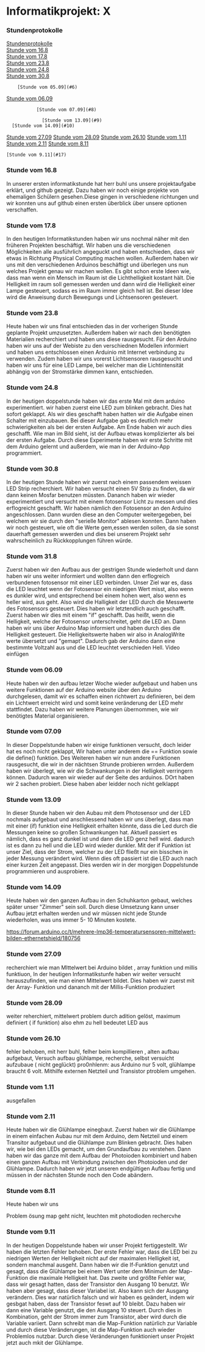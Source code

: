 # Informatikprojekt: X

### Stundenprotokolle<a name="einf"></a>



[Stundenprotokolle](#einf)  
[Stunde vom 16.8](#1)  
[Stunde vom 17.8](#2)  
[Stunde vom 23.8](#3)   
 [Stunde vom 24.8](#4)   
    [Stunde vom 30.8](#5)
        
        [Stunde vom 05.09](#6)
      
[Stunde vom 06.09](#7)

               [Stunde vom 07.09](#8)
               
                 [Stunde vom 13.09](#9)
      [Stunde vom 14.09](#10) 
      
[Stunde vom 27.09](#11)
   [Stunde vom 28.09](#12)
       [Stunde vom 26.10](#13)
  [Stunde vom 1.11](#14)
  [Stunde vom 2.11](#15)
   [Stunde vom 8.11](#16)
   
    [Stunde vom 9.11](#17)
  
  
### <a name="1"></a>Stunde vom 16.8
   
 In unserer ersten informatikstunde hat herr buhl uns unsere projektaufgabe erklärt, und github gezeigt. 
 Dazu haben wir noch einige projekte von ehemaligen Schülern gesehen.Diese gingen in verschiedene richtungen und wir konnten uns auf github einen ersten überblick über 
 unsere optionen verschaffen. 

### <a name="2"></a>Stunde vom 17.8

In den heutigen Informatikstunden haben wir uns nochmal näher mit den früheren Projekten beschäftigt. 
Wir haben uns die verschiedenen Möglichkeiten alle ausführlich angeguckt und haben entschieden, dass wir etwas in Richtung Physical Computing machen wollen. 
Außerdem haben wir uns mit den verschiedenen Arduinos beschäftigt und überlegen uns nun welches Projekt genau wir machen wollen. 
Es gibt schon erste Ideen wie, dass man wenn ein Mensch im Raum ist die Lichthelligkeit kostant hält.
Die Helligkeit im raum soll gemessen werden und dann wird die Helligkeit einer Lampe gesteuert, sodass es im Raum immer gleich hell ist.
Bei dieser Idee wird die Anweisung durch Bewegungs und Lichtsensoren gesteuert.

### <a name="3"></a>Stunde vom 23.8

Heute haben wir uns final entschieden das in der vorherigen Stunde geplante Projekt umzusetzten. Außerdem haben wir nach den benötigten Materialien recherchiert und 
haben uns diese rausgesucht. Für den Arduino haben wir uns auf der Webiste zu den verschiednen Modellen informiert und haben uns entschlossen einen Arduinio mit
Internet verbindung zu verwenden. Zudem haben wir uns vorerst Lichtsensoren rausgesucht und haben wir uns für eine LED Lampe, bei welcher man die Lichtintensität
abhängig von der Stromstärke dimmen kann, entschieden.


### <a name="4"></a>Stunde vom 24.8

In der heutigen doppelstunde haben wir das erste Mal mit dem arduino experimentiert. wir haben zuerst eine LED zum blinken gebracht. Dies hat sofort geklappt. Als wir dies geschafft haben hatten wir die Aufgabe einen Schalter mit einzubauen. Bei dieser Aufgabe gab es deutlich mehr schwierigkeiten als bei der ersten Aufgabe. Am Ende haben wir auch dies geschafft. Wie man im Bild sieht, ist der Aufbau etwas komplizierter als bei der ersten Aufgabe. Durch diese Experimente haben wir erste Schritte mit dem Arduino gelernt und außerdem, wie man in der Arduino-App programmiert.

### <a name="5"></a>Stunde vom 30.8

In der heutigen Stunde haben wir zuerst nach einem passendem weissen LED Strip recherchiert. Wir haben versucht einen 5V Strip zu finden, da wir dann keinen Mosfar benutzen müssten. Dananch haben wir wieder experimentiert und versucht mit einem fotosensor Licht zu messen und dies erflogreicht geschafft. Wir haben nämlich den Fotosensor an den Arduino angeschlossen. Dann wurden diese an den Computer weitergegeben, bei welchem wir sie durch den "serielle Monitor" ablesen konnten. Dann haben wir noch gesteuert, wie oft die Werte gem,essen werden sollen, da sie sonst dauerhaft gemessen wwerden und dies bei unserem Projekt sehr wahrscheinlich zu Rückkopplungen führen würde.


### <a name="6"></a>Stunde vom 31.8

Zuerst haben wir den Aufbau aus der gestrigen Stunde wiederholt und dann haben wir uns weiter informiert und wollten dann den erflogreich verbundenen fotosensor mit einer LED verbinden. Unser Ziel war es, dass die LED leuchtet wenn der Fotosensor ein niedrigen Wert misst, also wenn es dunkler wird, und entsprechend bei einem hohen wert, also wenn es heller wird, aus geht. Also wird die Halligkeit der LED durch die Messwerte des Fotosensors gesteuert. Dies haben wir letztendlich auch geschafft. Zuerst haben wir dies mit einem "if" geschafft. Das heißt, wenn die Helligkeit, welche der Fotosensor unterschreitet, geht die LED an. Dann haben wir uns über Arduino Map informiert und haben durch dies die Helligkeit gesteuert. Die Helligkeitswerte haben wir also in AnalogWrite werte übersetzt und "gemapt". Dadurch gab der Arduino dann eine bestimmte Voltzahl aus und die LED leuchtet verschieden Hell. 
Video einfügen

### <a name="7"></a>Stunde vom 06.09

Heute haben wir den aufbau letzer Woche wieder aufgebaut und haben uns weitere Funktionen auf der Arduino website über den Arduino durchgelesen, damit wir es schaffen einen richtwert zu definieren, bei dem ein Lichtwert erreicht wird und somit keine veränderung der LED mehr stattfindet. Dazu haben wir weitere Planungen übernommen, wie wir benötigtes Material organisieren.
### <a name="8"></a>Stunde vom 07.09

In dieser Doppelstunde haben wir einige funktionen versucht, doch leider hat es noch nicht geklappt, Wir haben unter anderem die == Funktion sowie die define() funktion. Des Weiteren haben wir nun andere Funktionen rausgesucht, die wir in der nächtsen Strunde probieren wrrden. Außerdem haben wir überlegt, wie wir die Schwankungen in der Helligkeit verringern können. Dadurch waren wir wieder auf der Seite des arduinos. DOrt haben wir 2 sachen probiert. Diese haben aber leidder noch nicht gelklappt

### <a name="9"></a>Stunde vom 13.09

In dieser Stunde haben wir den Aubau mit dem Photosensor und der LED nochmals aufgebaut und anschliessend haben wir uns überlegt, dass man mit einer (if) funktion eine Helligkeit erhalten könnte, dass die Led durch die Messungen keine so großen Schwankungen hat. Aktuell passiert es nämlich, dass es ganz dunkel ist und dann die LED genz hell wird. dadurch ist es dann zu hell und die LED wird wieder dunkler. Mit der if Funktion ist unser Ziel, dass der Strom, welcher zu der LED fließt nur ein bisschen in jeder Messung verändert wird. Wenn dies oft passiert ist die LED auch nach einer kurzen Zeit angepasst. Dies werden wir in der morgigen Doppelstunde programmieren und ausprobiere.

### <a name="10"></a>Stunde vom 14.09
Heute haben wir den ganzen Aufbau in den Schuhkarton gebaut, welches später unser "Zimmer" sein soll. Durch diese Umsetzung kann unser Aufbau jetzt erhalten werden und wir müssen nicht jede Stunde wiederholen, was uns immer 5- 10 Minuten kostete.

https://forum.arduino.cc/t/mehrere-lmp36-temperatursensoren-mittelwert-bilden-ethernetshield/180756

### <a name="11"></a>Stunde vom 27.09
recherchiert wie man MIttelwert bei Arduino bildet , array funktion und millis funktiuon, 
In der heutigen Informatikstunfe haben wir weiter versucht herauszufinden, wie man einen Mittelwert bildet. Dies haben wir zuerst mit der Array- Funktion und dananch mit der Millis-Funktion produziert

### <a name="12"></a>Stunde vom 28.09
weiter reherchiert, mittelwert problem durch adition gelöst, maximum definiert ( if funktion) also ehm zu hell bedeutet LED aus 

### <a name="13"></a>Stunde vom 26.10
fehler behoben, mit herr buhl, felher beim kompillieren ,    alten aufbau aufgebaut,     Versuch aufbau glühlampe, recherche, selbst versuicht aufzubaue ( nicht geglückt) pro0nhlenm: aus Arduino nur 5 volt, glühlampe braucht 6 volt. Mithilfe externen Netzteil und Transistor ptroblem umgehen. 

### <a name="14"></a>Stunde vom 1.11 

ausgefallen

### <a name="15"></a>Stunde vom 2.11 
Heute haben wir die Glühlampe einegbaut. Zuerst haben wir die Glühlampe in einem einfachen Aubau nur mit dem Arduino, dem Netzteil und einem Transitor aufgebaut und die Glühlampe zum Blinken gebracht. Dies haben wir, wie bei den LEDs gemacht, um den Grundaufbau zu verstehen. Dann haben wir das ganze mit dem Aufbau der Photoioden kombiniert und haben einen ganzen Aufbau mit Verbindung zwischen den Photoioden und der Glühlampe. Dadurch haben wir jetzt unseren endgültigen Aufbau fertig und müssen in der nächsten Stunde noch den Code abändern.

### <a name="15"></a>Stunde vom 8.11
Heute haben wir uns 


Problem ösung map geht nicht, leuchten mit photodioden rechercvhe

### <a name="16"></a>Stunde vom 9.11
In der heutigen Doppelstunde haben wir unser Projekt fertiggestellt. Wir haben die letzten Fehler behoben. Der erste Fehler war, dass die LED bei zu niedrigen Werten der Helligkeit nicht auf der maximalen Helligkeit ist, sondern manchmal ausgeht. Dann haben wir die If-Funktion genutzt und gesagt, dass die Glühlampe bei einem Wert unter dem Minimum der Map-Funktion die maximale Helligkeit hat. Das zweite und größte Fehler war, dass wir gesagt hatten, dass der Transistor den Ausgang 10 benutzt. Wir haben aber gesagt, dass dieser Variabel ist. Also kann sich der Ausgang verändern. Dies war natürlich falsch und wir haben es geändert, indem wir gesbgat haben, dass der Transistor feswt auf 10 bleibt. Dazu haben wir dann eine Variable genutzt, die den Ausgang 10 steuert. Durch dies in Kombination, geht der Strom immer zum Transistor, aber wird durch die Variable variiert. Dann schreibt man die Map-Funktion natürlich zur Variable und durch diese Veränderungen, ist die Map-Funktion auch wieder Problemlos nutzbar. Durch diese Veränderungen funktioniert unser Projekt jetzt auch mkit der Glühlampe.
